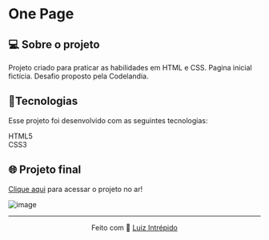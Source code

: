 # One Page
 
<h2>💻 Sobre o projeto</h2>
Projeto criado para praticar as habilidades em HTML e CSS. Pagina inicial fictícia. Desafio proposto pela Codelandia.

 <h2>🚀Tecnologias</h2>
Esse projeto foi desenvolvido com as seguintes tecnologias:


HTML5<br> 
CSS3<br> 



## 🌐 Projeto final
[Clique aqui](https://luizintrepido.github.io/one-page/) para acessar o projeto no ar!

![image](https://user-images.githubusercontent.com/93409913/147752777-61034d12-8a54-4a0e-a537-f0ecb1fffa7d.png)





---
<p align="center">
  Feito com 🖤 <a href="https://www.linkedin.com/in/luizintrepido/">Luiz Intrépido</a>
</p>



